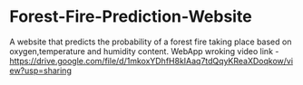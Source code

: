 # Forest-Fire-Prediction-Website
A website that predicts the probability of a forest fire taking place based on oxygen,temperature and humidity content.
WebApp wroking video link - https://drive.google.com/file/d/1mkoxYDhfH8kIAaq7tdQqyKReaXDoqkow/view?usp=sharing
